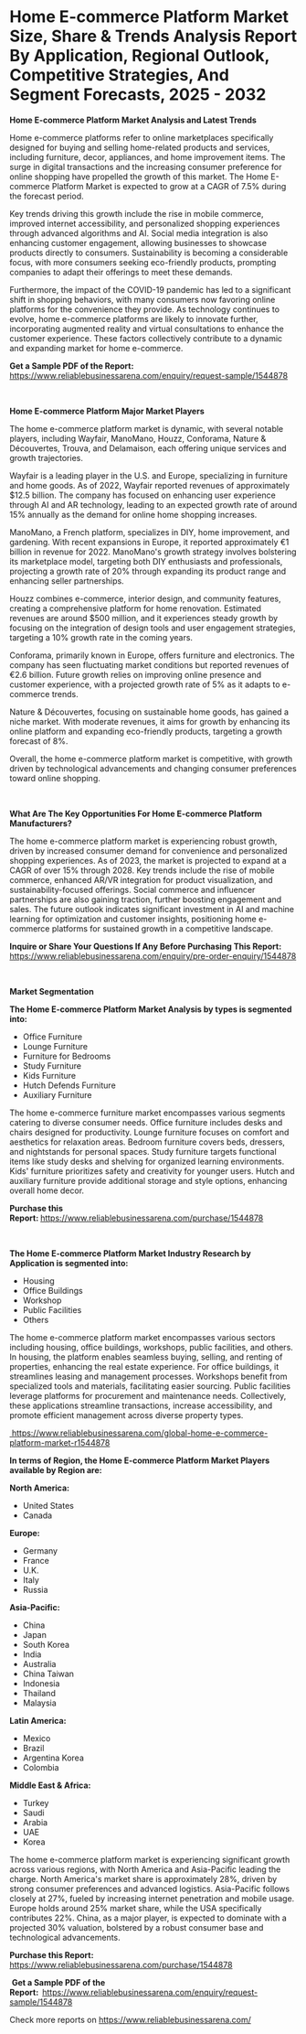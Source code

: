 <p><h1>Home E-commerce Platform Market Size, Share & Trends Analysis Report By Application, Regional Outlook, Competitive Strategies, And Segment Forecasts, 2025 - 2032</h1></p><p><strong>Home E-commerce Platform Market Analysis and Latest Trends</strong></p>
<p><p>Home e-commerce platforms refer to online marketplaces specifically designed for buying and selling home-related products and services, including furniture, decor, appliances, and home improvement items. The surge in digital transactions and the increasing consumer preference for online shopping have propelled the growth of this market. The Home E-commerce Platform Market is expected to grow at a CAGR of 7.5% during the forecast period.</p><p>Key trends driving this growth include the rise in mobile commerce, improved internet accessibility, and personalized shopping experiences through advanced algorithms and AI. Social media integration is also enhancing customer engagement, allowing businesses to showcase products directly to consumers. Sustainability is becoming a considerable focus, with more consumers seeking eco-friendly products, prompting companies to adapt their offerings to meet these demands. </p><p>Furthermore, the impact of the COVID-19 pandemic has led to a significant shift in shopping behaviors, with many consumers now favoring online platforms for the convenience they provide. As technology continues to evolve, home e-commerce platforms are likely to innovate further, incorporating augmented reality and virtual consultations to enhance the customer experience. These factors collectively contribute to a dynamic and expanding market for home e-commerce.</p></p>
<p><strong>Get a Sample PDF of the Report:&nbsp;</strong> <a href="https://www.reliablebusinessarena.com/enquiry/request-sample/1544878?utm_campaign=3177&utm_medium=2&utm_source=Github&utm_content=ia&utm_term=11032025&utm_id=home-e-commerce-platform">https://www.reliablebusinessarena.com/enquiry/request-sample/1544878</a></p>
<p>&nbsp;</p>
<p><strong>Home E-commerce Platform Major Market Players</strong></p>
<p><p>The home e-commerce platform market is dynamic, with several notable players, including Wayfair, ManoMano, Houzz, Conforama, Nature & Découvertes, Trouva, and Delamaison, each offering unique services and growth trajectories.</p><p>Wayfair is a leading player in the U.S. and Europe, specializing in furniture and home goods. As of 2022, Wayfair reported revenues of approximately $12.5 billion. The company has focused on enhancing user experience through AI and AR technology, leading to an expected growth rate of around 15% annually as the demand for online home shopping increases.</p><p>ManoMano, a French platform, specializes in DIY, home improvement, and gardening. With recent expansions in Europe, it reported approximately €1 billion in revenue for 2022. ManoMano's growth strategy involves bolstering its marketplace model, targeting both DIY enthusiasts and professionals, projecting a growth rate of 20% through expanding its product range and enhancing seller partnerships.</p><p>Houzz combines e-commerce, interior design, and community features, creating a comprehensive platform for home renovation. Estimated revenues are around $500 million, and it experiences steady growth by focusing on the integration of design tools and user engagement strategies, targeting a 10% growth rate in the coming years.</p><p>Conforama, primarily known in Europe, offers furniture and electronics. The company has seen fluctuating market conditions but reported revenues of €2.6 billion. Future growth relies on improving online presence and customer experience, with a projected growth rate of 5% as it adapts to e-commerce trends.</p><p>Nature & Découvertes, focusing on sustainable home goods, has gained a niche market. With moderate revenues, it aims for growth by enhancing its online platform and expanding eco-friendly products, targeting a growth forecast of 8%. </p><p>Overall, the home e-commerce platform market is competitive, with growth driven by technological advancements and changing consumer preferences toward online shopping.</p></p>
<p>&nbsp;</p>
<p><strong>What Are The Key Opportunities For Home E-commerce Platform Manufacturers?</strong></p>
<p><p>The home e-commerce platform market is experiencing robust growth, driven by increased consumer demand for convenience and personalized shopping experiences. As of 2023, the market is projected to expand at a CAGR of over 15% through 2028. Key trends include the rise of mobile commerce, enhanced AR/VR integration for product visualization, and sustainability-focused offerings. Social commerce and influencer partnerships are also gaining traction, further boosting engagement and sales. The future outlook indicates significant investment in AI and machine learning for optimization and customer insights, positioning home e-commerce platforms for sustained growth in a competitive landscape.</p></p>
<p><strong>Inquire or Share Your Questions If Any Before Purchasing This Report:</strong> <a href="https://www.reliablebusinessarena.com/enquiry/pre-order-enquiry/1544878?utm_campaign=3177&utm_medium=2&utm_source=Github&utm_content=ia&utm_term=11032025&utm_id=home-e-commerce-platform">https://www.reliablebusinessarena.com/enquiry/pre-order-enquiry/1544878</a></p>
<p>&nbsp;</p>
<p><strong>Market Segmentation</strong></p>
<p><strong>The Home E-commerce Platform Market Analysis by types is segmented into:</strong></p>
<p><ul><li>Office Furniture</li><li>Lounge Furniture</li><li>Furniture for Bedrooms</li><li>Study Furniture</li><li>Kids Furniture</li><li>Hutch Defends Furniture</li><li>Auxiliary Furniture</li></ul></p>
<p><p>The home e-commerce furniture market encompasses various segments catering to diverse consumer needs. Office furniture includes desks and chairs designed for productivity. Lounge furniture focuses on comfort and aesthetics for relaxation areas. Bedroom furniture covers beds, dressers, and nightstands for personal spaces. Study furniture targets functional items like study desks and shelving for organized learning environments. Kids' furniture prioritizes safety and creativity for younger users. Hutch and auxiliary furniture provide additional storage and style options, enhancing overall home decor.</p></p>
<p><strong>Purchase this Report:&nbsp;</strong><a href="https://www.reliablebusinessarena.com/purchase/1544878?utm_campaign=3177&utm_medium=2&utm_source=Github&utm_content=ia&utm_term=11032025&utm_id=home-e-commerce-platform">https://www.reliablebusinessarena.com/purchase/1544878</a></p>
<p>&nbsp;</p>
<p><strong>The Home E-commerce Platform Market Industry Research by Application is segmented into:</strong></p>
<p><ul><li>Housing</li><li>Office Buildings</li><li>Workshop</li><li>Public Facilities</li><li>Others</li></ul></p>
<p><p>The home e-commerce platform market encompasses various sectors including housing, office buildings, workshops, public facilities, and others. In housing, the platform enables seamless buying, selling, and renting of properties, enhancing the real estate experience. For office buildings, it streamlines leasing and management processes. Workshops benefit from specialized tools and materials, facilitating easier sourcing. Public facilities leverage platforms for procurement and maintenance needs. Collectively, these applications streamline transactions, increase accessibility, and promote efficient management across diverse property types.</p></p>
<p><a href="https://www.reliablebusinessarena.com/global-home-e-commerce-platform-market-r1544878?utm_campaign=3177&utm_medium=2&utm_source=Github&utm_content=ia&utm_term=11032025&utm_id=home-e-commerce-platform">&nbsp;https://www.reliablebusinessarena.com/global-home-e-commerce-platform-market-r1544878</a></p>
<p><strong>In terms of Region, the Home E-commerce Platform Market Players available by Region are:</strong></p>
<p>
    <p> <strong> North America: </strong>
        <ul>
            <li>United States</li>
            <li>Canada</li>
        </ul>
        </p> 
    <p> <strong> Europe: </strong>
        <ul>
            <li>Germany</li>
            <li>France</li>
            <li>U.K.</li>
            <li>Italy</li>
            <li>Russia</li>
        </ul>
        </p> 
    <p> <strong> Asia-Pacific: </strong>
        <ul>
            <li>China</li>
            <li>Japan</li>
            <li>South Korea</li>
            <li>India</li>
            <li>Australia</li>
            <li>China Taiwan</li>
            <li>Indonesia</li>
            <li>Thailand</li>
            <li>Malaysia</li>
        </ul>
        </p> 
    <p> <strong> Latin America: </strong>
        <ul>
            <li>Mexico</li>
            <li>Brazil</li>
            <li>Argentina Korea</li>
            <li>Colombia</li>
        </ul>
        </p> 
    <p> <strong> Middle East & Africa: </strong>
        <ul>
            <li>Turkey</li>
            <li>Saudi</li>
            <li>Arabia</li>
            <li>UAE</li>
            <li>Korea</li>
        </ul>
    </p>
    </p>
<p><p>The home e-commerce platform market is experiencing significant growth across various regions, with North America and Asia-Pacific leading the charge. North America's market share is approximately 28%, driven by strong consumer preferences and advanced logistics. Asia-Pacific follows closely at 27%, fueled by increasing internet penetration and mobile usage. Europe holds around 25% market share, while the USA specifically contributes 22%. China, as a major player, is expected to dominate with a projected 30% valuation, bolstered by a robust consumer base and technological advancements.</p></p>
<p><strong>Purchase this Report: </strong><a href="https://www.reliablebusinessarena.com/purchase/1544878?utm_campaign=3177&utm_medium=2&utm_source=Github&utm_content=ia&utm_term=11032025&utm_id=home-e-commerce-platform">https://www.reliablebusinessarena.com/purchase/1544878</a></p>
<p>&nbsp;<strong>Get a Sample PDF of the Report:&nbsp;&nbsp;</strong><a href="https://www.reliablebusinessarena.com/enquiry/request-sample/1544878?utm_campaign=3177&utm_medium=2&utm_source=Github&utm_content=ia&utm_term=11032025&utm_id=home-e-commerce-platform">https://www.reliablebusinessarena.com/enquiry/request-sample/1544878</a></p>
<p><strong></strong></p>
<p>Check more reports on <a href="https://www.reliablebusinessarena.com/?utm_campaign=3177&utm_medium=2&utm_source=Github&utm_content=ia&utm_term=11032025&utm_id=home-e-commerce-platform">https://www.reliablebusinessarena.com/</a></p>